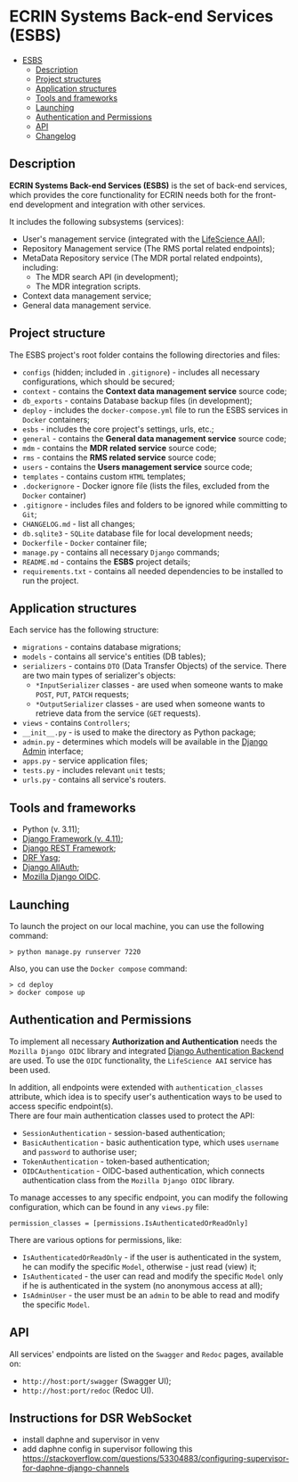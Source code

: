 # ECRIN Systems Back-end Services (ESBS)

- [ESBS](#ecrin-systems-back-end-services--esbs-)
    - [Description](#description)
    - [Project structures](#project-structures)
    - [Application structures](#application-structures)
    - [Tools and frameworks](#tools-and-frameworks)
    - [Launching](#launching)
    - [Authentication and Permissions](#authentication-and-permissions)
    - [API](#api)
    - [Changelog](CHANGELOG.md)


## Description
**ECRIN Systems Back-end Services (ESBS)** is the set of back-end services, which provides the core functionality for 
ECRIN needs both for the front-end development and integration with other services.

It includes the following subsystems (services):
- User's management service (integrated with the [LifeScience AAI](https://lifescience-ri.eu/home.html));
- Repository Management service (The RMS portal related endpoints);
- MetaData Repository service (The MDR portal related endpoints), including:
  - The MDR search API (in development);
  - The MDR integration scripts.
- Context data management service;
- General data management service.

## Project structure
The ESBS project's root folder contains the following directories and files:
- `configs` (hidden; included in `.gitignore`) - includes all necessary configurations, which should be secured;
- `context` - contains the **Context data management service** source code;
- `db_exports` - contains Database backup files (in development);
- `deploy` - includes the `docker-compose.yml` file to run the ESBS services in `Docker` containers;
- `esbs` - includes the core project's settings, urls, etc.;
- `general` - contains the **General data management service** source code;
- `mdm` - contains the **MDR related service** source code;
- `rms` - contains the **RMS related service** source code;
- `users` - contains the **Users management service** source code;
- `templates` - contains custom `HTML` templates;
- `.dockerignore` - Docker ignore file (lists the files, excluded from the `Docker` container)
- `.gitignore` - includes files and folders to be ignored while committing to `Git`;
- `CHANGELOG.md` - list all changes;
- `db.sqlite3` - `SQLite` database file for local development needs;
- `Dockerfile` - `Docker` container file;
- `manage.py` - contains all necessary `Django` commands;
- `README.md` - contains the **ESBS** project details;
- `requirements.txt` - contains all needed dependencies to be installed to run the project.


## Application structures
Each service has the following structure:
- `migrations` - contains database migrations;
- `models` - contains all service's entities (DB tables);
- `serializers` - contains `DTO` (Data Transfer Objects) of the service. There are two main types of serializer's objects:
  - `*InputSerializer` classes - are used when someone wants to make `POST`, `PUT`, `PATCH` requests;
  - `*OutputSerializer` classes - are used when someone wants to retrieve data from the service (`GET` requests).
- `views` - contains `Controllers`;
- `__init__.py` - is used to make the directory as Python package;
- `admin.py` - determines which models will be available in the [Django Admin](https://docs.djangoproject.com/en/4.1/ref/contrib/admin/) interface;
- `apps.py` - service application files;
- `tests.py` - includes relevant `unit` tests;
- `urls.py` - contains all service's routers.


## Tools and frameworks
- Python (v. 3.11);
- [Django Framework (v. 4.11)](https://docs.djangoproject.com/en/4.1/);
- [Django REST Framework](https://www.django-rest-framework.org/);
- [DRF Yasg](https://drf-yasg.readthedocs.io/en/stable/);
- [Django AllAuth](https://django-allauth.readthedocs.io/en/latest/);
- [Mozilla Django OIDC](https://github.com/mozilla/mozilla-django-oidc).


## Launching
To launch the project on our local machine, you can use the following command:<br />
```
> python manage.py runserver 7220
```
Also, you can use the `Docker compose` command:
```
> cd deploy
> docker compose up
```

## Authentication and Permissions
To implement all necessary **Authorization and Authentication** needs the `Mozilla Django OIDC` library and integrated [Django Authentication Backend](https://docs.djangoproject.com/en/4.1/topics/auth/customizing/#authentication-backends) are used. 
To use the `OIDC` functionality, the `LifeScience AAI` service has been used.

In addition, all endpoints were extended with `authentication_classes` attribute, which idea is to specify user's authentication 
ways to be used to access specific endpoint(s).<br />
There are four main authentication classes used to protect the API:
- `SessionAuthentication` - session-based authentication;
- `BasicAuthentication` - basic authentication type, which uses `username` and `password` to authorise user;
- `TokenAuthentication` - token-based authentication;
- `OIDCAuthentication` - OIDC-based authentication, which connects authentication class from the `Mozilla Django OIDC` library.

To manage accesses to any specific endpoint, you can modify the following configuration, which can be found in any
`views.py` file:
```
permission_classes = [permissions.IsAuthenticatedOrReadOnly]
```
There are various options for permissions, like:
- `IsAuthenticatedOrReadOnly` - if the user is authenticated in the system, he can modify the specific `Model`, otherwise - just read (view) it;
- `IsAuthenticated` - the user can read and modify the specific `Model` only if he is authenticated in the system (no anonymous access at all);
- `IsAdminUser` - the user must be an `admin` to be able to read and modify the specific `Model`.

## API
All services' endpoints are listed on the `Swagger` and `Redoc` pages, available on:
- `http://host:port/swagger` (Swagger UI);
- `http://host:port/redoc` (Redoc UI).

## Instructions for DSR WebSocket
- install daphne and supervisor in venv
- add daphne config in supervisor following this https://stackoverflow.com/questions/53304883/configuring-supervisor-for-daphne-django-channels